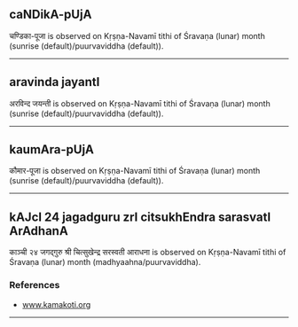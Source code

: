 ## caNDikA-pUjA

चण्डिका-पूजा is observed on Kṛṣṇa-Navamī tithi of Śravaṇa (lunar) month (sunrise (default)/puurvaviddha (default)).


---
## aravinda jayantI

अरविन्द जयन्ती is observed on Kṛṣṇa-Navamī tithi of Śravaṇa (lunar) month (sunrise (default)/puurvaviddha (default)).


---
## kaumAra-pUjA

कौमार-पूजा is observed on Kṛṣṇa-Navamī tithi of Śravaṇa (lunar) month (sunrise (default)/puurvaviddha (default)).


---
## kAJcI 24 jagadguru zrI citsukhEndra sarasvatI ArAdhanA

काञ्ची २४ जगद्गुरु श्री चित्सुखेन्द्र सरस्वती आराधना is observed on Kṛṣṇa-Navamī tithi of Śravaṇa (lunar) month (madhyaahna/puurvaviddha).


### References
* www.kamakoti.org

---
